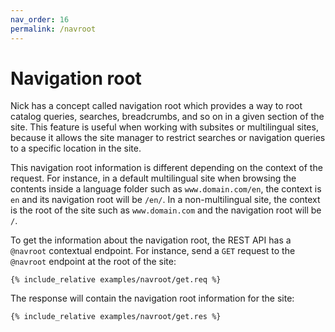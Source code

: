 ```yaml
---
nav_order: 16
permalink: /navroot
---
```


# Navigation root

Nick has a concept called navigation root which provides a way to root catalog queries, searches, breadcrumbs, and so on in a given section of the site. This feature is useful when working with subsites or multilingual sites, because it allows the site manager to restrict searches or navigation queries to a specific location in the site.

This navigation root information is different depending on the context of the request. For instance, in a default multilingual site when browsing the contents inside a language folder such as `www.domain.com/en`, the context is `en` and its navigation root will be `/en/`. In a non-multilingual site, the context is the root of the site such as `www.domain.com` and the navigation root will be `/`.

To get the information about the navigation root, the REST API has a `@navroot` contextual endpoint. For instance, send a `GET` request to the `@navroot` endpoint at the root of the site:

```
{% include_relative examples/navroot/get.req %}
```

The response will contain the navigation root information for the site:

```
{% include_relative examples/navroot/get.res %}
```
